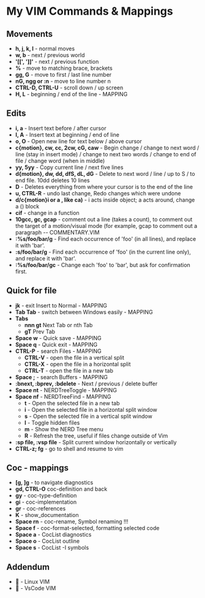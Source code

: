 # My VIM Commands & Mappings

## Movements

* **h, j, k, l** - normal moves
* **w, b** - next / previous world
* **'[[', ']]'** - next / previous function
* **%** - move to matching brace, brackets
* **gg, G** - move to first / last line number
* **nG, ngg or :n** - move to line number n
* **CTRL-D, CTRL-U** - scroll down / up screen
* **H, L** - beginning / end of the line - MAPPING

## Edits
* **i, a** - Insert text before / after cursor
* **I, A** - Insert text at beginning / end of line
* **o, O** - Open new line for text below / above cursor
* **c{motion}, cw, cc, 2cw, cG, caw** - Begin change / change to next word / line (stay in insert mode) / change to next two words / change to end of file / change word (when in middle)
* **yy, 5yy** - Copy current line / next five lines
* **d{motion}, dw, dd, dfS, dL, dG** - Delete to next word / line / up to S / to end file. 10dd deletes 10 lines
* **D** - Deletes everything from where your cursor is to the end of the line
* **u,  CTRL-R** - undo last change, Redo changes which were undone
* **d/c{motion}i or a , like ca)** - i acts inside object; a acts around, change a () block
* **cif** - change in a function
* **10gcc, gc, gcap** - comment out a line (takes a count), to comment out the target of a motion/visual mode (for example, gcap to comment out a paragraph -- COMMENTARY.VIM
* **:%s/foo/bar/g** - Find each occurrence of 'foo' (in all lines), and replace it with 'bar'.
* **:s/foo/bar/g** - Find each occurrence of 'foo' (in the current line only), and replace it with 'bar'.
* **:%s/foo/bar/gc** - Change each 'foo' to 'bar', but ask for confirmation first.

## Quick for file
* **jk** - exit Insert to Normal - MAPPING
* **Tab Tab** - switch between Windows easily - MAPPING
* **Tabs**
    * **nnn gt** Next Tab or nth Tab
    * **gT** Prev Tab
* **Space w** - Quick save - MAPPING
* **Space q** - Quick exit - MAPPING
* **CTRL-P** - search Files - MAPPING
    * **CTRL-V** - open the file in a vertical split
    * **CTRL-X** - open the file in a horizontal split 
    * **CTRL-T** - open the file in a new tab
* **Space ;** - search Buffers - MAPPING
* **:bnext, :bprev, :bdelete** - Next / previous / delete buffer
* **Space nt** - NERDTreeToggle - MAPPING
* **Space nf** - NERDTreeFind - MAPPING
    * **t** - Open the selected file in a new tab
    * **i** - Open the selected file in a horizontal split window
    * **s** - Open the selected file in a vertical split window
    * **I** - Toggle hidden files
    * **m** - Show the NERD Tree menu
    * **R** - Refresh the tree, useful if files change outside of Vim
* **:sp file, :vsp file** - Split current window horizontally or vertically
* **CTRL-z; fg** - go to shell and resume to vim

## Coc - mappings

* **[g, ]g** - to navigate diagnostics
* **gd, CTRL-O** coc-definition and back
* **gy** - coc-type-definition
* **gi** - coc-implementation
* **gr** - coc-references
* **K** - show_documentation
* **Space rn** - coc-rename, Symbol renaming !!!
* **Space f** - coc-format-selected, formatting selected code
* **Space a** - CocList diagnostics
* **Space o** - CocList outline
* **Space s** - CocList -I symbols

## Addendum
* :red_circle: - Linux VIM
* :large_blue_circle: - VsCode VIM
